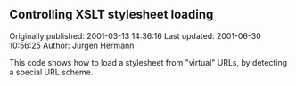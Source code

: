 ## Controlling XSLT stylesheet loading 
Originally published: 2001-03-13 14:36:16 
Last updated: 2001-06-30 10:56:25 
Author: Jürgen Hermann 
 
This code shows how to load a stylesheet from "virtual" URLs, by detecting a special URL scheme.